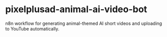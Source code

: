 # pixelplusad-animal-ai-video-bot
n8n workflow for generating animal-themed AI short videos and uploading to YouTube automatically.
